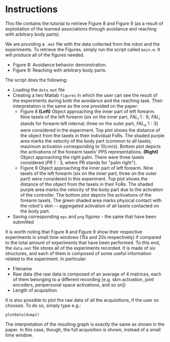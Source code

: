 # Instructions

This file contains the tutorial to retrieve Figure 8 and Figure 9 (as a result of exploitation of the learned associations through avoidance and reaching with arbitrary body parts).

We are providing a `.mat` file with the data collected from the robot and the experiments. To retrieve the Figures, simply run the script called `main.m`. It will produce all of the figures needed.

 * Figure 8: Avoidance behavior demonstration.
 * Figure 9: Reaching with arbitrary body parts.

The script does the following:

 * Loading the `data.mat` file
 * Creating a two Matlab `figures` in which the user can see the result of the experiments during both the avoidance and the reaching task. Their interpretation is the same as the one provided on the paper:
   * Figure 8 **(Left)** Object approaching the inner part of left forearm. Nine taxels of the left forearm (six on the inner part, $FAL_{i}$ $1:6$; $FAL_{i}$ stands for forearm left internal; three on the outer part, $FAL_{o}$ $1:3$) were considered in the experiment. Top plot shows the distance of the object from the taxels in their individual FoRs. The shaded purple area marks the velocity of the body part (common to all taxels; maximum activation corresponding to $10 cm/s$). Bottom plot depicts the activations of the forearm taxels' PPS representations. **(Right)** Object approaching the right palm. There were three taxels considered ($PR$ $1:3$, where PR stands for "palm right").
   * Figure 9 Object approaching the inner part of left forearm. Nine taxels of the left forearm (six on the inner part; three on the outer part) were considered in this experiment. Top plot shows the distance of the object from the taxels in their FoRs. The shaded purple area marks the velocity of the body part due to the activation of the controller. The bottom plot depicts the activations of the forearm taxels. The green shaded area marks physical contact with the robot's skin -- aggregated activation of all taxels contacted on the body part.
 * Saving corresponding `eps` and `png` figures - the same that have been submitted

It is worth noting that Figure 8 and Figure 9 show their respective experiments in small time windows (15s and 20s respectively) if compared to the total amount of experiments that have been performed. To this end, the `data.mat` file stores all of the experiments recorded. It is made of six structures, and each of them is composed of some useful information related to the experiment. In particular:

 * Filename
 * Raw data (the raw data is composed of an average of 4 matrices, each of them belonging to a different recording [e.g. skin activation, joint encoders, peripersonal space activations, and so on])
 * Length of acquisition

It is also possible to plot the raw data of all the acquisitions, if the user so chooses. To do so, simply type e.g.:

```
plotData(dump1)
```

The interpretation of the resulting graph is exactly the same as shown in the paper. In this case, though, the full acquisition is shown, instead of a small time window.
